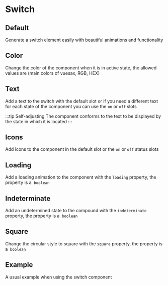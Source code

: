# Switch

<card>

## Default

Generate a switch element easily with beautiful animations and functionality

</card>

<card subtitle="Color">

## Color

Change the color of the component when it is in active state, the allowed values ​​are (main colors of vuesax, RGB, HEX)

</card>

<card subtitle="Text">

## Text

Add a text to the switch with the default slot or if you need a different text for each state of the component you can use the `on` or `off` slots

:::tip Self-adjusting
  The component conforms to the text to be displayed by the state in which it is located
:::

</card>

<card subtitle="Icons">

## Icons

Add icons to the component in the default slot or the `on` or `off` status slots

</card>

<card subtitle="Loading">

## Loading

Add a loading animation to the component with the `loading` property, the property is a` boolean` 

</card>

<card subtitle="Indeterminate">

## Indeterminate

Add an undetermined state to the compound with the `indeterminate` property, the property is a` boolean` 

</card>

<card subtitle="Square">

## Square

Change the circular style to square with the `square` property, the property is a` boolean` 

</card>

<card subtitle="Example">

## Example

A usual example when using the switch component

</card>

<script setup>
import Api from "../../../theme/global-components/template/Switch/API.tsx"
</script>

<Api></Api>